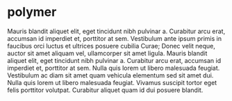 # polymer
Mauris blandit aliquet elit, eget tincidunt nibh pulvinar a. Curabitur arcu erat, accumsan id imperdiet et, porttitor at sem. Vestibulum ante ipsum primis in faucibus orci luctus et ultrices posuere cubilia Curae; Donec velit neque, auctor sit amet aliquam vel, ullamcorper sit amet ligula. Mauris blandit aliquet elit, eget tincidunt nibh pulvinar a. Curabitur arcu erat, accumsan id imperdiet et, porttitor at sem. Nulla quis lorem ut libero malesuada feugiat. Vestibulum ac diam sit amet quam vehicula elementum sed sit amet dui. Nulla quis lorem ut libero malesuada feugiat. Vivamus suscipit tortor eget felis porttitor volutpat. Curabitur aliquet quam id dui posuere blandit.
